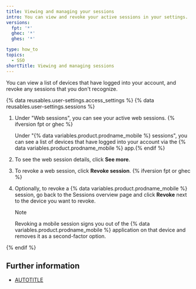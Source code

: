 ```yaml
---
title: Viewing and managing your sessions
intro: You can view and revoke your active sessions in your settings.
versions:
  fpt: '*'
  ghec: '*'
  ghes: '*'

type: how_to
topics:
  - SSO
shortTitle: Viewing and managing sessions
---
```


You can view a list of devices that have logged into your account, and revoke any sessions that you don't recognize.

{% data reusables.user-settings.access_settings %}
{% data reusables.user-settings.sessions %}
1. Under "Web sessions", you can see your active web sessions.
{% ifversion fpt or ghec %}

   Under "{% data variables.product.prodname_mobile %} sessions", you can see a list of devices that have logged into your account via the {% data variables.product.prodname_mobile %} app.{% endif %}
1. To see the web session details, click **See more**.
1. To revoke a web session, click **Revoke session**.
{% ifversion fpt or ghec %}
1. Optionally, to revoke a {% data variables.product.prodname_mobile %} session, go back to the Sessions overview page and click **Revoke** next to the device you want to revoke.

    > [!NOTE]
    > Revoking a mobile session signs you out of the {% data variables.product.prodname_mobile %} application on that device and removes it as a second-factor option.

{% endif %}

## Further information

* [AUTOTITLE](/authentication/keeping-your-account-and-data-secure/about-authentication-to-github#session-cookies)

